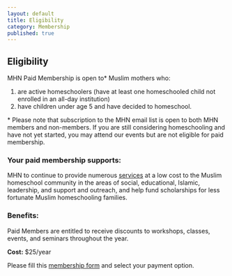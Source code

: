 ```yaml
---
layout: default
title: Eligibility
category: Membership
published: true
---
```

<script type="text/javascript" src="http://form.jotform.us/jsform/41378137793161"></script>

## Eligibility
MHN Paid Membership is open to\* Muslim mothers who:

1. are active homeschoolers (have at least one homeschooled child not enrolled in an all-day institution)
2. have children under age 5 and have decided to homeschool.

\* Please note that subscription to the MHN email list is open to both MHN members and non-members. If you are still considering homeschooling and have not yet started, you may attend our events but are not eligible for paid membership.

### Your paid membership supports:
MHN to continue to provide numerous [services](/events/past/) at a low cost to the Muslim homeschool community in the areas of social, educational, Islamic, leadership, and support and outreach, and help fund scholarships for less fortunate Muslim homeschooling families.

### Benefits:
Paid Members are entitled to receive discounts to workshops, classes, events, and seminars throughout the year.

**Cost:** $25/year

Please fill this [membership form](https://docs.google.com/forms/d/1kV8_aWOXPsqbrg8RO_Hg0L6kFPaGuJZLMDeafdSIBi4/viewform) and select your payment option.
